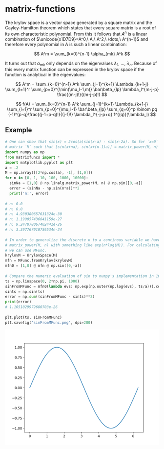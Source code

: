 # matrix-functions
The krylov space is a vector space generated by a square matrix and the Cayley-Hamilton theorem which states that every square matrix is a root of its own characteristic polynomial. From this it follows that $A^n$ is a linear combination of $\unicode{x1D7D9}=A^0,\ A,\ A^2,\ \dots,\ A^{n-1}$ and therefore every polynomial in A is such a linear combination:

$$
A^m = \sum_{k=0}^{n-1} \alpha_{mk} A^k
$$

It turns out that $\alpha_{mk}$ only depends on the eigenvalues $\lambda_1,\ \dots,\ \lambda_n$. Because of this every matrix function can be expressed in the krylov space if the function is analytical in the eigenvalues:

$$
A^m = \sum_{k=0}^{n-1} A^k \sum_{j=1}^{k+1} \Lambda_{k+1-j} \sum_{l=1}^r \sum_{p=0}^{\min(\mu_l-1,m)} \bar\beta_{lp} \lambda_l^{m-j-p} \frac{(m-j)!}{(m-j-p)!}
$$

$$
f(A) = \sum_{k=0}^{n-1} A^k \sum_{j=1}^{k+1} \Lambda_{k+1-j} \sum_{l=1}^r \sum_{p=0}^{\mu_l-1} \bar\beta_{lp} \sum_{q=0}^p \binom pq (-1)^{p-q}\frac{(j-1+p-q)!}{(j-1)!} \lambda_l^{-j-p+q} f^{(q)}(\lambda_l)
$$

## Example
```python
# One can show that sin(x) = 2cos(a)sin(x-a) - sin(x-2a). So for `x=0` and `a=.2` we can define a
# matrix `M` such that [sin(x+na), sin(x+(n-1)a)] = matrix_power(M, n) @ [sin(x), sin(x-a)]:
import numpy as np
from matrixfuncs import *
import matplotlib.pyplot as plt
a = .2
M = np.array([[2*np.cos(a), -1], [1,0]])
for n in [0, 1, 10, 100, 1000, 10000]:
  sinNa = [1,0] @ np.linalg.matrix_power(M, n) @ np.sin([0,-a])
  error = (sinNa - np.sin(n*a))**2
  print('n:', error)

# n: 0.0
# n: 0.0
# n: 4.930380657631324e-30
# n: 1.199857436841159e-27
# n: 9.247078067402441e-26
# n: 3.397767010759534e-24

# In order to generalize the discrete n to a continous variable we have to replace
# matrix_power(M, n) with something like exp(n*log(M)). For calculating the function of a matrix
# we can use MFunc.
krylovM = KrylovSpace(M)
mfn = MFunc.fromKrylov(krylovM)
mfn0 = [1,0] @ mfn @ np.sin([0,-a])

# Compare the numeric evaluation of sin to numpy's implementation in 1000 points between 0 and 2pi:
ts = np.linspace(0, 2*np.pi, 1000)
sinFromMFunc = mfn0(lambda evs: np.exp(np.outer(np.log(evs), ts/a))).coeffs
sints = np.sin(ts)
error = np.sum((sinFromMFunc - sints)**2)
print(error)
# 1.1051029979680703e-26

plt.plot(ts, sinFromMFunc)
plt.savefig('sinFromMFunc.png', dpi=200)
```
![Output of plt.plot(ts, sinFromMFunc)](https://raw.githubusercontent.com/nextdorf/matrix-functions/main/sinFromMFunc.png?raw=true)


